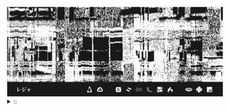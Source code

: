 <img src="./banner.png">
<details><summary> :: </summary>
<!--START_SECTION:waka-->

```
From: 09 August 2024 - To: 20 November 2024

Total Time: 703 hrs 48 mins

Python                     223 hrs 36 mins ///////------------------   29.71 %
PHP                        140 hrs 45 mins /////--------------------   18.70 %
JavaScript                 52 hrs 26 mins  //-----------------------   06.97 %
Other                      48 hrs 49 mins  //-----------------------   06.49 %
```

<!--END_SECTION:waka-->
</details>
